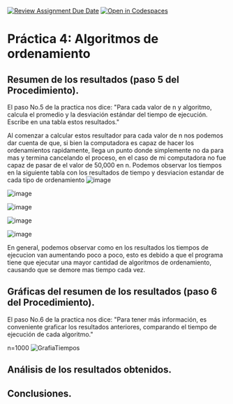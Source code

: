 [![Review Assignment Due Date](https://classroom.github.com/assets/deadline-readme-button-24ddc0f5d75046c5622901739e7c5dd533143b0c8e959d652212380cedb1ea36.svg)](https://classroom.github.com/a/ke8zCzPd)
[![Open in Codespaces](https://classroom.github.com/assets/launch-codespace-7f7980b617ed060a017424585567c406b6ee15c891e84e1186181d67ecf80aa0.svg)](https://classroom.github.com/open-in-codespaces?assignment_repo_id=13628923)
# Práctica 4: Algoritmos de ordenamiento

## Resumen de los resultados (paso 5 del Procedimiento).
El paso No.5 de la practica nos dice: "Para cada valor de n y algoritmo, calcula el promedio y la desviación estándar del tiempo de ejecución. Escribe en una tabla estos resultados."

Al comenzar a calcular estos resultador para cada valor de n nos podemos dar cuenta de que, si bien la computadora es capaz de hacer los ordenamientos rapidamente, llega un punto donde simplemente no da para mas y termina cancelando el proceso, en el caso de mi computadora no fue capaz de pasar de el valor de 50,000 en n. Podemos observar los tiempos en la siguiente tabla con los resultados de tiempo y desviacion estandar de cada tipo de ordenamiento
![image](https://github.com/AGN-Teaching/practica-4-algoritmos-de-ordenamiento-Shadic1212/assets/89264651/2863c145-bdb4-4d59-970b-2b5d3ecd4614)

![image](https://github.com/AGN-Teaching/practica-4-algoritmos-de-ordenamiento-Shadic1212/assets/89264651/c7b0ba8f-ae47-403b-9039-5c6fc1fb9836)

![image](https://github.com/AGN-Teaching/practica-4-algoritmos-de-ordenamiento-Shadic1212/assets/89264651/ac1f5512-9393-45be-b471-61cd61cb5e90)

![image](https://github.com/AGN-Teaching/practica-4-algoritmos-de-ordenamiento-Shadic1212/assets/89264651/37213a21-e3f2-447d-8b92-3ace59c201e5)

![image](https://github.com/AGN-Teaching/practica-4-algoritmos-de-ordenamiento-Shadic1212/assets/89264651/13c45171-8e6a-4095-8d0d-d4969bcfc9f5)

En general, podemos observar como en los resultados los tiempos de ejecucion van aumentando poco a poco, esto es debido a que el programa tiene que ejecutar una mayor cantidad de algoritmos de ordenamiento, causando que se demore mas tiempo cada vez.


## Gráficas del resumen de los resultados (paso 6 del Procedimiento).
El paso No.6 de la practica nos dice: "Para tener más información, es conveniente graficar los resultados anteriores, comparando el tiempo de ejecución de cada algoritmo."

n=1000
![GrafiaTiempos](https://github.com/AGN-Teaching/practica-4-algoritmos-de-ordenamiento-Shadic1212/assets/89264651/ca84951a-48c0-42f6-a191-822d3a89ae5d)



## Análisis de los resultados obtenidos.



## Conclusiones.




